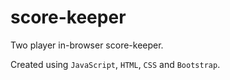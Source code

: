 # score-keeper

Two player in-browser score-keeper.


Created using `JavaScript`, `HTML`, `CSS` and `Bootstrap`.
